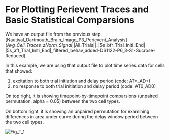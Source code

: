 # For Plotting Perievent Traces and Basic Statistical Comparsions

We have an output file from the previous step. [Nautiyal_Dartmouth_Brain_Image_P3_Perievent_Analysis]
(_Avg_Cell_Traces_zNorm_Signal_||All_Trials||_|5s_bfr_Trial_Initi_End|-|5s_aft_Trial_Initi_End|_filtered_behav_added-DS1122-P6_3-S1-Sucrose-Reduced)

In this example, we are using that output file to plot time series data for cells that showed: 

1. excitation to both trial initiation and delay period (code:  AT+_AD+)
2. no response to both trial initiation and delay period (code:  AT0_AD0)

On top right, it is showing timepoint-by-timepoint comparsions (unpaired permutation, alpha = 0.05) between the two cell types.

On bottom right, it is showing an unpaired permutation for examining differences in area under curve during the delay window period between the two cell types.



![Fig_T_1](https://github.com/user-attachments/assets/ea039694-5543-4557-a109-db32a694a0a5)
